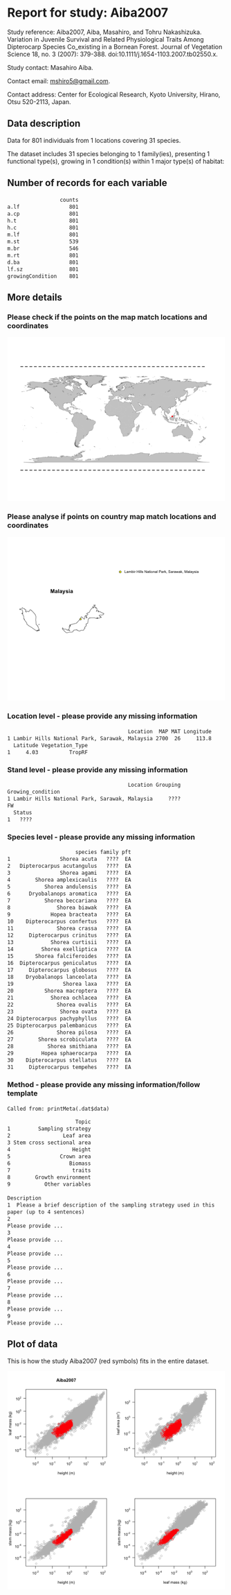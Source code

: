 Report for study: Aiba2007
========================================================

Study reference: Aiba2007, Aiba, Masahiro, and Tohru Nakashizuka. Variation in Juvenile Survival and Related Physiological Traits Among Dipterocarp Species Co_existing in a Bornean Forest. Journal of Vegetation Science 18, no. 3 (2007): 379-388. doi:10.1111/j.1654-1103.2007.tb02550.x.

Study contact: Masahiro Aiba.

Contact email: mshiro5@gmail.com.

Contact address: Center for Ecological Research, Kyoto University, Hirano, Otsu 520-2113, Japan.


Data description
-----------------------------------

Data for 801 individuals from 1 locations covering 31 species.

The dataset includes 31 species belonging to 1 family(ies), presenting 1 functional type(s), growing in 1 condition(s) within 1 major type(s) of habitat:


Number of records for each variable
-----------------------------------


```
                 counts
a.lf                801
a.cp                801
h.t                 801
h.c                 801
m.lf                801
m.st                539
m.br                546
m.rt                801
d.ba                801
lf.sz               801
growingCondition    801
```



More details
------------------------------------

### Please check if the points on the map match locations and coordinates  

![plot of chunk unnamed-chunk-2](figure/unnamed-chunk-2.png) 




### Please analyse if points on country map match locations and coordinates  

![plot of chunk unnamed-chunk-3](figure/unnamed-chunk-3.png) 




### Location level - please provide any missing information

```
                                       Location  MAP MAT Longitude
1 Lambir Hills National Park, Sarawak, Malaysia 2700  26     113.8
  Latitude Vegetation_Type
1     4.03          TropRF
```


### Stand level - please provide any missing information

```
                                       Location Grouping Growing_condition
1 Lambir Hills National Park, Sarawak, Malaysia     ????                FW
  Status
1   ????
```


### Species level - please provide any missing information

```
                      species family pft
1                Shorea acuta   ????  EA
2   Dipterocarpus acutangulus   ????  EA
3                Shorea agami   ????  EA
4        Shorea amplexicaulis   ????  EA
5           Shorea andulensis   ????  EA
6      Dryobalanops aromatica   ????  EA
7           Shorea beccariana   ????  EA
8               Shorea biawak   ????  EA
9             Hopea bracteata   ????  EA
10    Dipterocarpus confertus   ????  EA
11              Shorea crassa   ????  EA
12     Dipterocarpus crinitus   ????  EA
13            Shorea curtisii   ????  EA
14         Shorea exelliptica   ????  EA
15       Shorea falciferoides   ????  EA
16  Dipterocarpus geniculatus   ????  EA
17     Dipterocarpus globosus   ????  EA
18    Dryobalanops lanceolata   ????  EA
19                Shorea laxa   ????  EA
20          Shorea macroptera   ????  EA
21            Shorea ochlacea   ????  EA
22              Shorea ovalis   ????  EA
23               Shorea ovata   ????  EA
24 Dipterocarpus pachyphyllus   ????  EA
25 Dipterocarpus palembanicus   ????  EA
26              Shorea pilosa   ????  EA
27        Shorea scrobiculata   ????  EA
28           Shorea smithiana   ????  EA
29         Hopea sphaerocarpa   ????  EA
30    Dipterocarpus stellatus   ????  EA
31     Dipterocarpus tempehes   ????  EA
```


### Method - please provide any missing information/follow template

```
Called from: printMeta(.dat$data)
```

```
                      Topic
1         Sampling strategy
2                 Leaf area
3 Stem cross sectional area
4                    Height
5                Crown area
6                   Biomass
7                    traits
8        Growth environment
9           Other variables
                                                                                  Description
1  Please a brief description of the sampling strategy used in this paper (up to 4 sentences)
2                                                                          Please provide ...
3                                                                          Please provide ...
4                                                                          Please provide ...
5                                                                          Please provide ...
6                                                                          Please provide ...
7                                                                          Please provide ...
8                                                                          Please provide ...
9                                                                          Please provide ...
```


Plot of data
---------------------------------

This is how the study Aiba2007 (red symbols) fits in the entire dataset.

![plot of chunk unnamed-chunk-8](figure/unnamed-chunk-8.png) 



  
  
  

